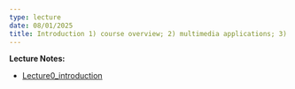 ```yaml
---
type: lecture
date: 08/01/2025
title: Introduction 1) course overview; 2) multimedia applications; 3) media types; 4) challenges and research issues.
---
```

**Lecture Notes:**
- [Lecture0_introduction](https://drive.google.com/file/d/1V5LrbyrbhaQ4sC40qgELr8wEzRIya4S_/view?usp=sharing)